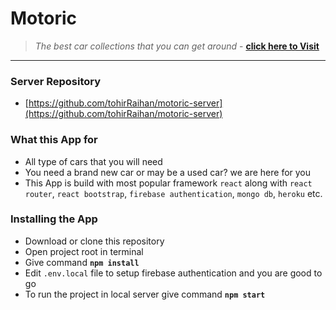 # Motoric

> _The best car collections that you can get around_ -
> **[click here to Visit](https://motoric-b261f.web.app/)**
---

### Server Repository
- [https://github.com/tohirRaihan/motoric-server](https://github.com/tohirRaihan/motoric-server)

### What this App for

-   All type of cars that you will need
-   You need a brand new car or may be a used car? we are here for you
-   This App is build with most popular framework `react` along with
    `react router`, `react bootstrap`, `firebase authentication`, `mongo db`,
    `heroku` etc.

### Installing the App

-   Download or clone this repository
-   Open project root in terminal
-   Give command **`npm install`**
-   Edit `.env.local` file to setup firebase authentication and you are good to
    go
-   To run the project in local server give command **`npm start`**
